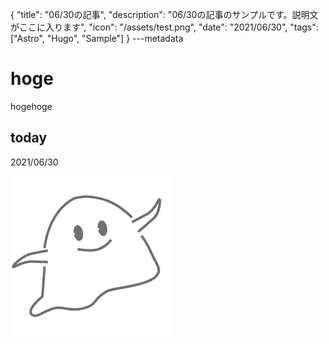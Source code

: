 {
  "title": "06/30の記事",
  "description": "06/30の記事のサンプルです。説明文がここに入ります",
  "icon": "/assets/test.png",
  "date": "2021/06/30",
  "tags": ["Astro", "Hugo", "Sample"]
}
---metadata

# hoge
hogehoge

## today
2021/06/30

![img](/assets/test.png)